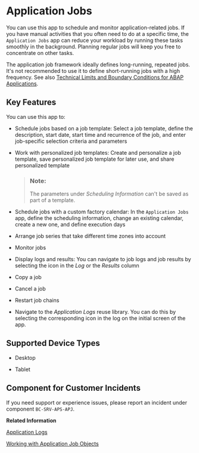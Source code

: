 <!-- loio0837d1ea0b0b4d3892f66e8533b654cb -->

# Application Jobs



You can use this app to schedule and monitor application-related jobs. If you have manual activities that you often need to do at a specific time, the `Application Jobs` app can reduce your workload by running these tasks smoothly in the background. Planning regular jobs will keep you free to concentrate on other tasks.

The application job framework ideally defines long-running, repeated jobs. It's not recommended to use it to define short-running jobs with a high frequency. See also [Technical Limits and Boundary Conditions for ABAP Applications](https://help.sap.com/docs/sap-btp-abap-environment/abap-environment/development-in-abap-environment?version=Cloud#technical-limits-and-boundary-conditions-for-abap-applications).



## Key Features

You can use this app to:



-   Schedule jobs based on a job template: Select a job template, define the description, start date, start time and recurrence of the job, and enter job-specific selection criteria and parameters

-   Work with personalized job templates: Create and personalize a job template, save personalized job template for later use, and share personalized template

    > ### Note:  
    > The parameters under *Scheduling Information* can't be saved as part of a template.

-   Schedule jobs with a custom factory calendar: In the `Application Jobs` app, define the scheduling information, change an existing calendar, create a new one, and define execution days

-   Arrange job series that take different time zones into account

-   Monitor jobs

-   Display logs and results: You can navigate to job logs and job results by selecting the icon in the *Log* or the *Results* column

-   Copy a job

-   Cancel a job

-   Restart job chains

-   Navigate to the *Application Logs* reuse library. You can do this by selecting the corresponding icon in the log on the initial screen of the app.




<a name="loio0837d1ea0b0b4d3892f66e8533b654cb__supported_devices"/>

## Supported Device Types

-   Desktop

-   Tablet




<a name="loio0837d1ea0b0b4d3892f66e8533b654cb__customer_component"/>

## Component for Customer Incidents

If you need support or experience issues, please report an incident under component `BC-SRV-APS-APJ`.

**Related Information**  


[Application Logs](application-logs-091bec9.md "You can use the Application Logs to display and check if any errors occurred during runtime.")

[Working with Application Job Objects](https://help.sap.com/docs/btp/sap-abap-development-user-guide/working-with-application-job-objects)

